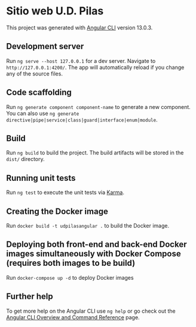 # Sitio web U.D. Pilas

This project was generated with [Angular CLI](https://github.com/angular/angular-cli) version 13.0.3.

## Development server

Run `ng serve --host 127.0.0.1` for a dev server. Navigate to `http://127.0.0.1:4200/`. The app will automatically reload if you change any of the source files.

## Code scaffolding

Run `ng generate component component-name` to generate a new component. You can also use `ng generate directive|pipe|service|class|guard|interface|enum|module`.

## Build

Run `ng build` to build the project. The build artifacts will be stored in the `dist/` directory.

## Running unit tests

Run `ng test` to execute the unit tests via [Karma](https://karma-runner.github.io).

## Creating the Docker image
Run `docker build -t udpilasangular .` to build the Docker image.

## Deploying both front-end and back-end Docker images simultaneously with Docker Compose (requires both images to be build)
Run `docker-compose up -d` to deploy Docker images

## Further help

To get more help on the Angular CLI use `ng help` or go check out the [Angular CLI Overview and Command Reference](https://angular.io/cli) page.

